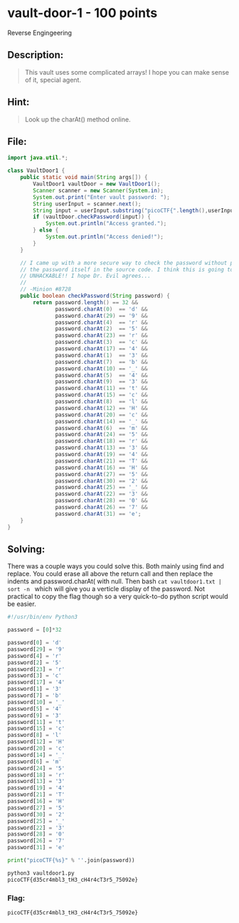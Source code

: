 # vault-door-1 - 100 points
Reverse Engingeering

## Description:
> This vault uses some complicated arrays! I hope you can make sense of it, special agent.

## Hint:
> Look up the charAt() method online.

## File:
```java
import java.util.*;

class VaultDoor1 {
    public static void main(String args[]) {
        VaultDoor1 vaultDoor = new VaultDoor1();
        Scanner scanner = new Scanner(System.in);
        System.out.print("Enter vault password: ");
        String userInput = scanner.next();
        String input = userInput.substring("picoCTF{".length(),userInput.length()-1);
        if (vaultDoor.checkPassword(input)) {
            System.out.println("Access granted.");
        } else {
            System.out.println("Access denied!");
        }
    }

    // I came up with a more secure way to check the password without putting
    // the password itself in the source code. I think this is going to be
    // UNHACKABLE!! I hope Dr. Evil agrees...
    //
    // -Minion #8728
    public boolean checkPassword(String password) {
        return password.length() == 32 &&
               password.charAt(0)  == 'd' &&
               password.charAt(29) == '9' &&
               password.charAt(4)  == 'r' &&
               password.charAt(2)  == '5' &&
               password.charAt(23) == 'r' &&
               password.charAt(3)  == 'c' &&
               password.charAt(17) == '4' &&
               password.charAt(1)  == '3' &&
               password.charAt(7)  == 'b' &&
               password.charAt(10) == '_' &&
               password.charAt(5)  == '4' &&
               password.charAt(9)  == '3' &&
               password.charAt(11) == 't' &&
               password.charAt(15) == 'c' &&
               password.charAt(8)  == 'l' &&
               password.charAt(12) == 'H' &&
               password.charAt(20) == 'c' &&
               password.charAt(14) == '_' &&
               password.charAt(6)  == 'm' &&
               password.charAt(24) == '5' &&
               password.charAt(18) == 'r' &&
               password.charAt(13) == '3' &&
               password.charAt(19) == '4' &&
               password.charAt(21) == 'T' &&
               password.charAt(16) == 'H' &&
               password.charAt(27) == '5' &&
               password.charAt(30) == '2' &&
               password.charAt(25) == '_' &&
               password.charAt(22) == '3' &&
               password.charAt(28) == '0' &&
               password.charAt(26) == '7' &&
               password.charAt(31) == 'e';
    }
}

```

## Solving:
There was a couple ways you could solve this. Both mainly using find and replace. You could erase all above the return call and then replace the indents and password.charAt( with null. Then bash ```cat vaultdoor1.txt | sort -n ``` which will give you a verticle display of the password. Not practical to copy the flag though so a very quick-to-do python script would be easier. 

```python
#!/usr/bin/env Python3

password = [0]*32

password[0] = 'd'
password[29] = '9' 
password[4] = 'r' 
password[2] = '5' 
password[23] = 'r' 
password[3] = 'c' 
password[17] = '4' 
password[1] = '3' 
password[7] = 'b' 
password[10] = '_' 
password[5] = '4' 
password[9] = '3' 
password[11] = 't' 
password[15] = 'c' 
password[8] = 'l' 
password[12] = 'H' 
password[20] = 'c' 
password[14] = '_' 
password[6] = 'm' 
password[24] = '5' 
password[18] = 'r' 
password[13] = '3' 
password[19] = '4' 
password[21] = 'T' 
password[16] = 'H' 
password[27] = '5' 
password[30] = '2' 
password[25] = '_' 
password[22] = '3' 
password[28] = '0' 
password[26] = '7' 
password[31] = 'e'

print("picoCTF{%s}" % ''.join(password))

```

```bash
python3 vaultdoor1.py
picoCTF{d35cr4mbl3_tH3_cH4r4cT3r5_75092e}
```

### Flag: 

```
picoCTF{d35cr4mbl3_tH3_cH4r4cT3r5_75092e}
```
